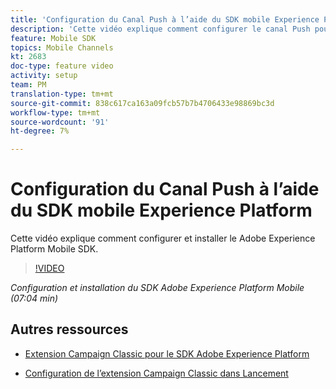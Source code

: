```yaml
---
title: 'Configuration du Canal Push à l’aide du SDK mobile Experience Platform '
description: 'Cette vidéo explique comment configurer le canal Push pour le Campaign Classic à l’aide du SDK mobile Experience Cloud. '
feature: Mobile SDK
topics: Mobile Channels
kt: 2683
doc-type: feature video
activity: setup
team: PM
translation-type: tm+mt
source-git-commit: 838c617ca163a09fcb57b7b4706433e98869bc3d
workflow-type: tm+mt
source-wordcount: '91'
ht-degree: 7%

---
```



# Configuration du Canal Push à l’aide du SDK mobile Experience Platform

Cette vidéo explique comment configurer et installer le Adobe Experience Platform Mobile SDK.

>[!VIDEO](https://video.tv.adobe.com/v/27699?quality=12)

*Configuration et installation du SDK Adobe Experience Platform Mobile (07:04 min)*

## Autres ressources

* [Extension Campaign Classic pour le SDK Adobe Experience Platform](https://helpx-internal.corp.adobe.com/content/help/en/campaign/kb/acc-aep-extension.html)

* [Configuration de l’extension Campaign Classic dans Lancement](https://aep-sdks.gitbook.io/docs/using-mobile-extensions/adobe-campaignclassic)
